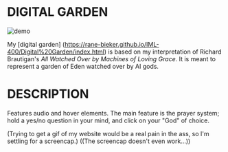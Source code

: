 # DIGITAL GARDEN

![demo](https://github.com/rane-bieker/IML-400/tree/main/Digital%20Garden/IMG/screencap.png)

My [digital garden] (https://rane-bieker.github.io/IML-400/Digital%20Garden/index.html) is based on my interpretation of Richard Brautigan's *All Watched Over by Machines of Loving Grace.*
It is meant to represent a garden of Eden watched over by AI gods.

# DESCRIPTION

Features audio and hover elements. The main feature is the prayer system; hold a yes/no question in your mind, and click
on your "God" of choice.

(Trying to get a gif of my website would be a real pain in the ass, so I'm settling for a screencap.)
((The screencap doesn't even work...))